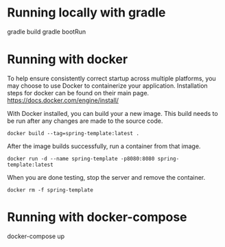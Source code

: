 
# Running locally with gradle
gradle build
gradle bootRun

# Running with docker
To help ensure consistently correct startup across multiple platforms, you may choose to use Docker to containerize your application.  Installation steps for docker can be found on their main page.
https://docs.docker.com/engine/install/

With Docker installed, you can build your a new image. This build needs to be run after any changes are made to the source code.
```
docker build --tag=spring-template:latest .
```

After the image builds successfully, run a container from that image.
```
docker run -d --name spring-template -p8080:8080 spring-template:latest
```

When you are done testing, stop the server and remove the container.
```
docker rm -f spring-template
```

# Running with docker-compose
docker-compose up